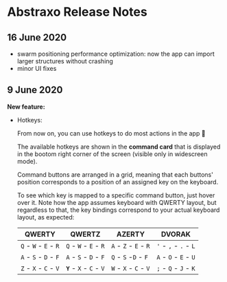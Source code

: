 # Abstraxo Release Notes

## 16 June 2020
 - swarm positioning performance optimization: now the app can import larger structures without crashing
 - minor UI fixes

## 9 June 2020
  **New feature:**
  - Hotkeys:
  
    From now on, you can use hotkeys to do most actions in the app 🙂
    
    The available hotkeys are shown in the **command card** that is displayed in the bootom right corner of the screen (visible only in widescreen mode).
  
    Command buttons are arranged in a grid, meaning that each buttons' position corresponds to a position of an assigned key on the keyboard.
    
    To see which key is mapped to a specific command button, just hover over it. Note how the app assumes keyboard with QWERTY layout, but regardless to that, the key bindings correspond to your actual keyboard layout, as expected:

    | QWERTY | QWERTZ | AZERTY | DVORAK |
    |---|---|---|---|
    | `Q` - `W` - `E` - `R` | `Q` - `W` - `E` - `R` | `A` - `Z` - `E` - `R` |  `'` - `,` - `.` - `L` | 
    | `A` - `S` - `D` - `F` | `A` - `S` - `D` - `F` | `Q` - `S` -`D` - `F` | `A` - `O` - `E` - `U` | 
    | `Z` - `X` - `C` - `V` | **`Y`** - `X` - `C` - `V` | `W` - `X` - `C` - `V` | `;` - `Q` - `J` - `K` | 
